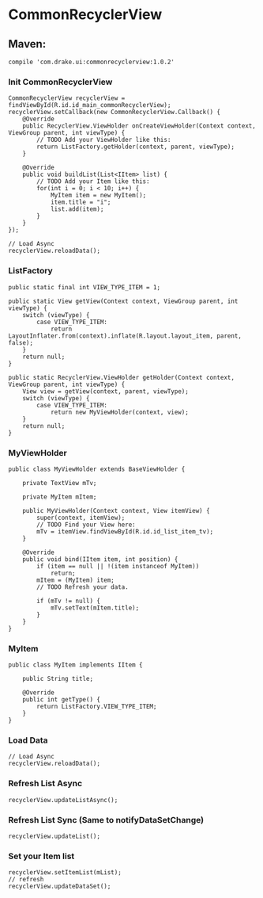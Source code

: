 # CommonRecyclerView

## Maven:
    compile 'com.drake.ui:commonrecyclerview:1.0.2'

### Init CommonRecyclerView
    CommonRecyclerView recyclerView = findViewById(R.id.id_main_commonRecyclerView);
    recyclerView.setCallback(new CommonRecyclerView.Callback() {
        @Override
        public RecyclerView.ViewHolder onCreateViewHolder(Context context, ViewGroup parent, int viewType) {
            // TODO Add your ViewHolder like this:
            return ListFactory.getHolder(context, parent, viewType);
        }
    
        @Override
        public void buildList(List<IItem> list) {
            // TODO Add your Item like this:
            for(int i = 0; i < 10; i++) {
                MyItem item = new MyItem();
                item.title = "i";
                list.add(item);
            }
        }
    });
    
    // Load Async
    recyclerView.reloadData();

### ListFactory

    public static final int VIEW_TYPE_ITEM = 1;

    public static View getView(Context context, ViewGroup parent, int viewType) {
        switch (viewType) {
            case VIEW_TYPE_ITEM:
                return LayoutInflater.from(context).inflate(R.layout.layout_item, parent, false);
        }
        return null;
    }

    public static RecyclerView.ViewHolder getHolder(Context context, ViewGroup parent, int viewType) {
        View view = getView(context, parent, viewType);
        switch (viewType) {
            case VIEW_TYPE_ITEM:
                return new MyViewHolder(context, view);
        }
        return null;
    }

### MyViewHolder
    public class MyViewHolder extends BaseViewHolder {
    
        private TextView mTv;
    
        private MyItem mItem;
    
        public MyViewHolder(Context context, View itemView) {
            super(context, itemView);
            // TODO Find your View here:
            mTv = itemView.findViewById(R.id.id_list_item_tv);
        }
    
        @Override
        public void bind(IItem item, int position) {
            if (item == null || !(item instanceof MyItem))
                return;
            mItem = (MyItem) item;
            // TODO Refresh your data.

            if (mTv != null) {
                mTv.setText(mItem.title);
            }
        }
    }

### MyItem
    public class MyItem implements IItem {
    
        public String title;
    
        @Override
        public int getType() {
            return ListFactory.VIEW_TYPE_ITEM;
        }
    }

### Load Data
    // Load Async
    recyclerView.reloadData();
    
### Refresh List Async
    recyclerView.updateListAsync();

### Refresh List Sync (Same to notifyDataSetChange)
    recyclerView.updateList();

### Set your Item list
    recyclerView.setItemList(mList);
    // refresh
    recyclerView.updateDataSet();

